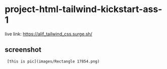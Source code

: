 # project-html-tailwind-kickstart-ass-1

live link: https://alif_tailwind_css.surge.sh/



## screenshot
    

     [this is pic](images/Rectangle 17854.png)





